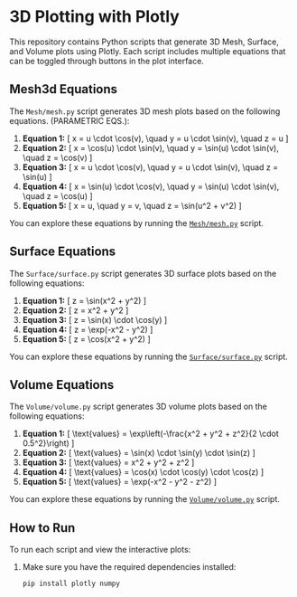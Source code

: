 # 3D Plotting with Plotly

This repository contains Python scripts that generate 3D Mesh, Surface, and Volume plots using Plotly. Each script includes multiple equations that can be toggled through buttons in the plot interface.

## Mesh3d Equations

The `Mesh/mesh.py` script generates 3D mesh plots based on the following equations. (PARAMETRIC EQS.):

1. **Equation 1:**
   \[
   x = u \cdot \cos(v), \quad y = u \cdot \sin(v), \quad z = u
   \]
2. **Equation 2:**
   \[
   x = \cos(u) \cdot \sin(v), \quad y = \sin(u) \cdot \sin(v), \quad z = \cos(v)
   \]
3. **Equation 3:**
   \[
   x = u \cdot \cos(v), \quad y = u \cdot \sin(v), \quad z = \sin(u)
   \]
4. **Equation 4:**
   \[
   x = \sin(u) \cdot \cos(v), \quad y = \sin(u) \cdot \sin(v), \quad z = \cos(u)
   \]
5. **Equation 5:**
   \[
   x = u, \quad y = v, \quad z = \sin(u^2 + v^2)
   \]

You can explore these equations by running the [`Mesh/mesh.py`](Mesh/mesh.py) script.

## Surface Equations

The `Surface/surface.py` script generates 3D surface plots based on the following equations:

1. **Equation 1:**
   \[
   z = \sin(x^2 + y^2)
   \]
2. **Equation 2:**
   \[
   z = x^2 + y^2
   \]
3. **Equation 3:**
   \[
   z = \sin(x) \cdot \cos(y)
   \]
4. **Equation 4:**
   \[
   z = \exp(-x^2 - y^2)
   \]
5. **Equation 5:**
   \[
   z = \cos(x^2 + y^2)
   \]

You can explore these equations by running the [`Surface/surface.py`](Surface/surface.py) script.

## Volume Equations

The `Volume/volume.py` script generates 3D volume plots based on the following equations:

1. **Equation 1:**
   \[
   \text{values} = \exp\left(-\frac{x^2 + y^2 + z^2}{2 \cdot 0.5^2}\right)
   \]
2. **Equation 2:**
   \[
   \text{values} = \sin(x) \cdot \sin(y) \cdot \sin(z)
   \]
3. **Equation 3:**
   \[
   \text{values} = x^2 + y^2 + z^2
   \]
4. **Equation 4:**
   \[
   \text{values} = \cos(x) \cdot \cos(y) \cdot \cos(z)
   \]
5. **Equation 5:**
   \[
   \text{values} = \exp(-x^2 - y^2 - z^2)
   \]

You can explore these equations by running the [`Volume/volume.py`](Volume/volume.py) script.

## How to Run

To run each script and view the interactive plots:

1. Make sure you have the required dependencies installed:
   ```bash
   pip install plotly numpy
